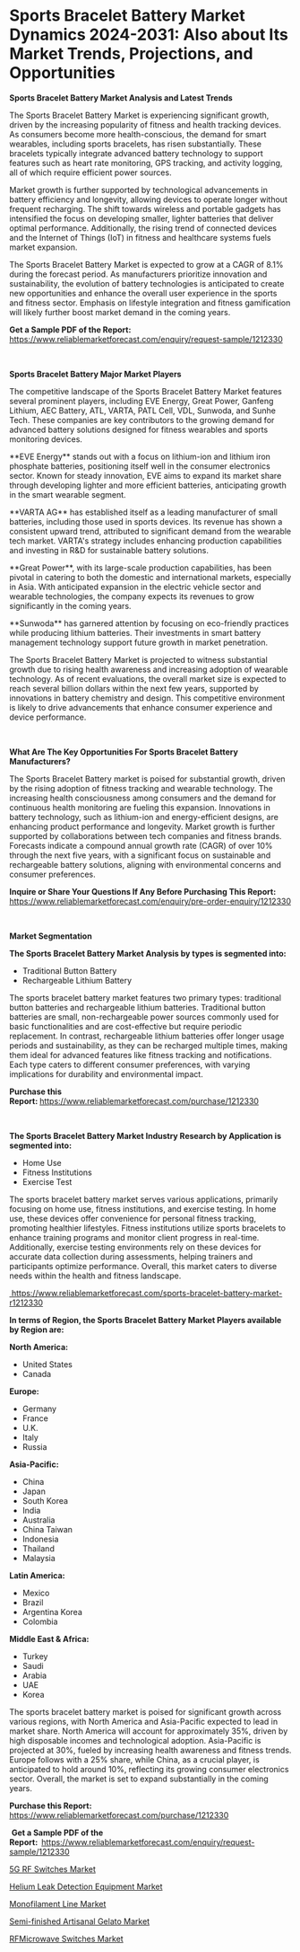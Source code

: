 <p><h1>Sports Bracelet Battery Market Dynamics 2024-2031: Also about Its Market Trends, Projections, and Opportunities</h1></p><p><strong>Sports Bracelet Battery Market Analysis and Latest Trends</strong></p>
<p><p>The Sports Bracelet Battery Market is experiencing significant growth, driven by the increasing popularity of fitness and health tracking devices. As consumers become more health-conscious, the demand for smart wearables, including sports bracelets, has risen substantially. These bracelets typically integrate advanced battery technology to support features such as heart rate monitoring, GPS tracking, and activity logging, all of which require efficient power sources.</p><p>Market growth is further supported by technological advancements in battery efficiency and longevity, allowing devices to operate longer without frequent recharging. The shift towards wireless and portable gadgets has intensified the focus on developing smaller, lighter batteries that deliver optimal performance. Additionally, the rising trend of connected devices and the Internet of Things (IoT) in fitness and healthcare systems fuels market expansion.</p><p>The Sports Bracelet Battery Market is expected to grow at a CAGR of 8.1% during the forecast period. As manufacturers prioritize innovation and sustainability, the evolution of battery technologies is anticipated to create new opportunities and enhance the overall user experience in the sports and fitness sector. Emphasis on lifestyle integration and fitness gamification will likely further boost market demand in the coming years.</p></p>
<p><strong>Get a Sample PDF of the Report:&nbsp;</strong> <a href="https://www.reliablemarketforecast.com/enquiry/request-sample/1212330?utm_campaign=1082&utm_medium=2&utm_source=Github&utm_content=ia&utm_term=06102024&utm_id=sports-bracelet-battery">https://www.reliablemarketforecast.com/enquiry/request-sample/1212330</a></p>
<p>&nbsp;</p>
<p><strong>Sports Bracelet Battery Major Market Players</strong></p>
<p><p>The competitive landscape of the Sports Bracelet Battery Market features several prominent players, including EVE Energy, Great Power, Ganfeng Lithium, AEC Battery, ATL, VARTA, PATL Cell, VDL, Sunwoda, and Sunhe Tech. These companies are key contributors to the growing demand for advanced battery solutions designed for fitness wearables and sports monitoring devices.</p><p>**EVE Energy** stands out with a focus on lithium-ion and lithium iron phosphate batteries, positioning itself well in the consumer electronics sector. Known for steady innovation, EVE aims to expand its market share through developing lighter and more efficient batteries, anticipating growth in the smart wearable segment.</p><p>**VARTA AG** has established itself as a leading manufacturer of small batteries, including those used in sports devices. Its revenue has shown a consistent upward trend, attributed to significant demand from the wearable tech market. VARTA's strategy includes enhancing production capabilities and investing in R&D for sustainable battery solutions.</p><p>**Great Power**, with its large-scale production capabilities, has been pivotal in catering to both the domestic and international markets, especially in Asia. With anticipated expansion in the electric vehicle sector and wearable technologies, the company expects its revenues to grow significantly in the coming years.</p><p>**Sunwoda** has garnered attention by focusing on eco-friendly practices while producing lithium batteries. Their investments in smart battery management technology support future growth in market penetration.</p><p>The Sports Bracelet Battery Market is projected to witness substantial growth due to rising health awareness and increasing adoption of wearable technology. As of recent evaluations, the overall market size is expected to reach several billion dollars within the next few years, supported by innovations in battery chemistry and design. This competitive environment is likely to drive advancements that enhance consumer experience and device performance.</p></p>
<p>&nbsp;</p>
<p><strong>What Are The Key Opportunities For Sports Bracelet Battery Manufacturers?</strong></p>
<p><p>The Sports Bracelet Battery market is poised for substantial growth, driven by the rising adoption of fitness tracking and wearable technology. The increasing health consciousness among consumers and the demand for continuous health monitoring are fueling this expansion. Innovations in battery technology, such as lithium-ion and energy-efficient designs, are enhancing product performance and longevity. Market growth is further supported by collaborations between tech companies and fitness brands. Forecasts indicate a compound annual growth rate (CAGR) of over 10% through the next five years, with a significant focus on sustainable and rechargeable battery solutions, aligning with environmental concerns and consumer preferences.</p></p>
<p><strong>Inquire or Share Your Questions If Any Before Purchasing This Report:</strong> <a href="https://www.reliablemarketforecast.com/enquiry/pre-order-enquiry/1212330?utm_campaign=1082&utm_medium=2&utm_source=Github&utm_content=ia&utm_term=06102024&utm_id=sports-bracelet-battery">https://www.reliablemarketforecast.com/enquiry/pre-order-enquiry/1212330</a></p>
<p>&nbsp;</p>
<p><strong>Market Segmentation</strong></p>
<p><strong>The Sports Bracelet Battery Market Analysis by types is segmented into:</strong></p>
<p><ul><li>Traditional Button Battery</li><li>Rechargeable Lithium Battery</li></ul></p>
<p><p>The sports bracelet battery market features two primary types: traditional button batteries and rechargeable lithium batteries. Traditional button batteries are small, non-rechargeable power sources commonly used for basic functionalities and are cost-effective but require periodic replacement. In contrast, rechargeable lithium batteries offer longer usage periods and sustainability, as they can be recharged multiple times, making them ideal for advanced features like fitness tracking and notifications. Each type caters to different consumer preferences, with varying implications for durability and environmental impact.</p></p>
<p><strong>Purchase this Report:&nbsp;</strong><a href="https://www.reliablemarketforecast.com/purchase/1212330?utm_campaign=1082&utm_medium=2&utm_source=Github&utm_content=ia&utm_term=06102024&utm_id=sports-bracelet-battery">https://www.reliablemarketforecast.com/purchase/1212330</a></p>
<p>&nbsp;</p>
<p><strong>The Sports Bracelet Battery Market Industry Research by Application is segmented into:</strong></p>
<p><ul><li>Home Use</li><li>Fitness Institutions</li><li>Exercise Test</li></ul></p>
<p><p>The sports bracelet battery market serves various applications, primarily focusing on home use, fitness institutions, and exercise testing. In home use, these devices offer convenience for personal fitness tracking, promoting healthier lifestyles. Fitness institutions utilize sports bracelets to enhance training programs and monitor client progress in real-time. Additionally, exercise testing environments rely on these devices for accurate data collection during assessments, helping trainers and participants optimize performance. Overall, this market caters to diverse needs within the health and fitness landscape.</p></p>
<p><a href="https://www.reliablemarketforecast.com/sports-bracelet-battery-market-r1212330?utm_campaign=1082&utm_medium=2&utm_source=Github&utm_content=ia&utm_term=06102024&utm_id=sports-bracelet-battery">&nbsp;https://www.reliablemarketforecast.com/sports-bracelet-battery-market-r1212330</a></p>
<p><strong>In terms of Region, the Sports Bracelet Battery Market Players available by Region are:</strong></p>
<p>
    <p> <strong> North America: </strong>
        <ul>
            <li>United States</li>
            <li>Canada</li>
        </ul>
        </p> 
    <p> <strong> Europe: </strong>
        <ul>
            <li>Germany</li>
            <li>France</li>
            <li>U.K.</li>
            <li>Italy</li>
            <li>Russia</li>
        </ul>
        </p> 
    <p> <strong> Asia-Pacific: </strong>
        <ul>
            <li>China</li>
            <li>Japan</li>
            <li>South Korea</li>
            <li>India</li>
            <li>Australia</li>
            <li>China Taiwan</li>
            <li>Indonesia</li>
            <li>Thailand</li>
            <li>Malaysia</li>
        </ul>
        </p> 
    <p> <strong> Latin America: </strong>
        <ul>
            <li>Mexico</li>
            <li>Brazil</li>
            <li>Argentina Korea</li>
            <li>Colombia</li>
        </ul>
        </p> 
    <p> <strong> Middle East & Africa: </strong>
        <ul>
            <li>Turkey</li>
            <li>Saudi</li>
            <li>Arabia</li>
            <li>UAE</li>
            <li>Korea</li>
        </ul>
    </p>
    </p>
<p><p>The sports bracelet battery market is poised for significant growth across various regions, with North America and Asia-Pacific expected to lead in market share. North America will account for approximately 35%, driven by high disposable incomes and technological adoption. Asia-Pacific is projected at 30%, fueled by increasing health awareness and fitness trends. Europe follows with a 25% share, while China, as a crucial player, is anticipated to hold around 10%, reflecting its growing consumer electronics sector. Overall, the market is set to expand substantially in the coming years.</p></p>
<p><strong>Purchase this Report: </strong><a href="https://www.reliablemarketforecast.com/purchase/1212330?utm_campaign=1082&utm_medium=2&utm_source=Github&utm_content=ia&utm_term=06102024&utm_id=sports-bracelet-battery">https://www.reliablemarketforecast.com/purchase/1212330</a></p>
<p>&nbsp;<strong>Get a Sample PDF of the Report:&nbsp;&nbsp;</strong><a href="https://www.reliablemarketforecast.com/enquiry/request-sample/1212330?utm_campaign=1082&utm_medium=2&utm_source=Github&utm_content=ia&utm_term=06102024&utm_id=sports-bracelet-battery">https://www.reliablemarketforecast.com/enquiry/request-sample/1212330</a></p>
<p><strong></strong></p>
<p><p><a href="https://issuu.com/reportprime-2/docs/5g-rf-switches-market-size-2030.ppt_d2d30db029cc24?utm_campaign=1082&utm_medium=2&utm_source=Github&utm_content=ia&utm_term=06102024&utm_id=sports-bracelet-battery">5G RF Switches Market</a></p><p><a href="https://www.linkedin.com/pulse/helium-leak-detection-equipment-market-global-regional-analysis-yjhzf?utm_campaign=1082&utm_medium=2&utm_source=Github&utm_content=ia&utm_term=06102024&utm_id=sports-bracelet-battery">Helium Leak Detection Equipment Market</a></p><p><a href="https://www.linkedin.com/pulse/monofilament-line-market-global-trends-forecast-2024-2031-bvgje?utm_campaign=1082&utm_medium=2&utm_source=Github&utm_content=ia&utm_term=06102024&utm_id=sports-bracelet-battery">Monofilament Line Market</a></p><p><a href="https://github.com/NorbertYates/Market-Research-Report-List-7/blob/main/semi-finished-artisanal-gelato-market.md?utm_campaign=1082&utm_medium=2&utm_source=Github&utm_content=ia&utm_term=06102024&utm_id=sports-bracelet-battery">Semi-finished Artisanal Gelato Market</a></p><p><a href="https://issuu.com/reportprime-2/docs/rfmicrowave-switches-market-size-20_82784678bbc6f3?utm_campaign=1082&utm_medium=2&utm_source=Github&utm_content=ia&utm_term=06102024&utm_id=sports-bracelet-battery">RFMicrowave Switches Market</a></p></p>